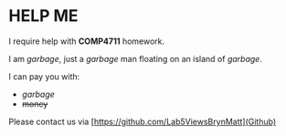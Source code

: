 # HELP ME

I require help with **COMP4711** homework.

I am *garbage*, just a *garbage* man floating on an island of *garbage*.

I can pay you with:
- *garbage*
- ~~money~~

Please contact us via [https://github.com/Lab5ViewsBrynMatt](Github)